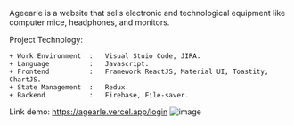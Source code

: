Ageearle is a website that sells electronic and technological equipment like computer mice, headphones, and monitors.

Project Technology:

    + Work Environment  :   Visual Stuio Code, JIRA.
    + Language          :   Javascript.
    + Frontend          :   Framework ReactJS, Material UI, Toastity, ChartJS.
    + State Management  :   Redux.
    + Backend           :   Firebase, File-saver.
Link demo: https://agearle.vercel.app/login
![image](https://github.com/Albert2311/AGILE_BanDoDienTu/assets/96101257/3f49349a-4456-430e-be45-41067ae92f76)

